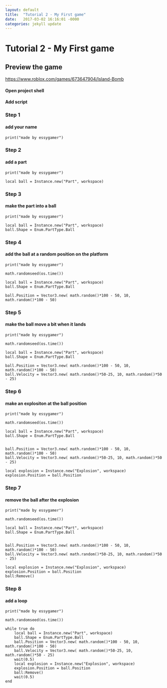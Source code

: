 ```yaml
---
layout: default
title:  "Tutorial 2 - My First game"
date:   2017-03-02 16:16:01 -0000
categories: jekyll update
---
```


# Tutorial 2 - My First game

## Preview the game

<https://www.roblox.com/games/673647904/Island-Bomb>

#### Open project shell

#### Add script

### Step 1

#### add your name

```
print("made by essygamer")
```


### Step 2

#### add a part

```
print("made by essygamer")

local ball = Instance.new("Part", workspace)
```

### Step 3

#### make the part into a ball

```
print("made by essygamer")

local ball = Instance.new("Part", workspace)
ball.Shape = Enum.PartType.Ball
```

### Step 4

#### add the ball at a random position on the platform

```
print("made by essygamer")

math.randomseed(os.time())

local ball = Instance.new("Part", workspace)
ball.Shape = Enum.PartType.Ball

ball.Position = Vector3.new( math.random()*100 - 50, 10, math.random()*100 - 50)
```

### Step 5

#### make the ball move a bit when it lands

```
print("made by essygamer")

math.randomseed(os.time())

local ball = Instance.new("Part", workspace)
ball.Shape = Enum.PartType.Ball

ball.Position = Vector3.new( math.random()*100 - 50, 10, math.random()*100 - 50)
ball.Velocity = Vector3.new( math.random()*50-25, 10, math.random()*50 - 25)
```

### Step 6

#### make an explositon at the ball position

```
print("made by essygamer")

math.randomseed(os.time())

local ball = Instance.new("Part", workspace)
ball.Shape = Enum.PartType.Ball


ball.Position = Vector3.new( math.random()*100 - 50, 10, math.random()*100 - 50)
ball.Velocity = Vector3.new( math.random()*50-25, 10, math.random()*50 - 25)

local explosion = Instance.new("Explosion", workspace)
explosion.Position = ball.Position
```

### Step 7

#### remove the ball after the explosion

```
print("made by essygamer")

math.randomseed(os.time())

local ball = Instance.new("Part", workspace)
ball.Shape = Enum.PartType.Ball


ball.Position = Vector3.new( math.random()*100 - 50, 10, math.random()*100 - 50)
ball.Velocity = Vector3.new( math.random()*50-25, 10, math.random()*50 - 25)

local explosion = Instance.new("Explosion", workspace)
explosion.Position = ball.Position
ball:Remove()
```

### Step 8

#### add a loop

```
print("made by essygamer")

math.randomseed(os.time())

while true do
    local ball = Instance.new("Part", workspace)
    ball.Shape = Enum.PartType.Ball
    ball.Position = Vector3.new( math.random()*100 - 50, 10, math.random()*100 - 50)
    ball.Velocity = Vector3.new( math.random()*50-25, 10, math.random()*50 - 25)
    wait(0.5)
    local explosion = Instance.new("Explosion", workspace)
    explosion.Position = ball.Position
    ball:Remove()
    wait(0.5)
end
```

